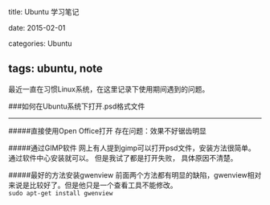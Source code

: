 title: Ubuntu 学习笔记

date: 2015-02-01

categories: Ubuntu

tags: ubuntu, note
---

最近一直在习惯Linux系统，在这里记录下使用期间遇到的问题。 


###如何在Ubuntu系统下打开.psd格式文件

----------


#####直接使用Open Office打开
存在问题：效果不好锯齿明显

#####通过GIMP软件
网上有人提到gimp可以打开psd文件，安装方法很简单。通过软件中心安装就可以。
但是我试了都是打开失败， 具体原因不清楚。  

#####最好的方法安装gwenview
前面两个方法都有明显的缺陷，gwenview相对来说是比较好了。但是他只是一个查看工具不能修改。  
`sudo apt-get install gwenview`